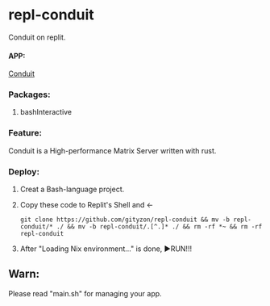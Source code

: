 # repl-conduit

Conduit on replit.

#### APP:

[Conduit](https://conduit.rs/)

### Packages:

1. bashInteractive

### Feature:

Conduit is a High-performance Matrix Server written with rust.

### Deploy:

1. Creat a Bash-language project.

2. Copy these code to Replit's Shell and ←

   `git clone https://github.com/gityzon/repl-conduit && mv -b repl-conduit/* ./ && mv -b repl-conduit/.[^.]* ./ && rm -rf *~ && rm -rf repl-conduit`

3. After "Loading Nix environment..." is done, ▶RUN!!!

## Warn:

Please read "main.sh" for managing your app.
